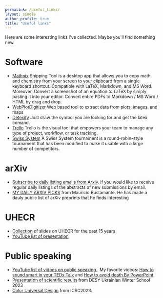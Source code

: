```yaml
---
permalink: /useful_links/
layout: single
author_profile: true
title: "Useful links"
---
```

Here are some interesting links I've collected. Maybe you'll find something new.


# Software
- [Mathpix](https://mathpix.com)  Snipping Tool is a desktop app that allows you to copy math and chemistry from your screen to your clipboard from a single keyboard shortcut. Compatible with LaTeX, Markdown, and MS Word. Moreover, Convert a screenshot of an equation to LaTeX by simply pasting it into your editor. Convert entire PDFs to Markdown / MS Word / HTML by drag and drop.
- [WebPlotDigitizer](https://automeris.io/WebPlotDigitizer/) Web based tool to extract data from plots, images, and maps
- [Detexify](http://detexify.kirelabs.org/classify.html) Just draw the symbol you are looking for and get the latex comand.
- [Trello](https://trello.com/) Trello is the visual tool that empowers your team to manage any type of project, workflow, or task tracking.
- [Swiss System](https://swisssystem.org/) A Swiss System tournament is a round-robin-style tournament that has been modified to make it usable with a large number of competitors.

# arXiv
- [Subscribe to daily listing emails from Arxiv](https://info.arxiv.org/help/subscribe.html). If you would like to receive regular daily listings of the abstracts of new submissions by email. 
- [MY DAILY ARXIV PICKS](https://mbustamante.net/my-daily-arxiv-picks/) from Mauricio Bustamante. He has made a dauly public list of arXiv preprints that he finds interesting

# UHECR
- [Collection](https://drive.google.com/drive/folders/1-lrHyFKmuT9sSVgT19vQEghV8YKd1lTC?usp=sharing) of slides on UHECR for the past 15 years  
- [YouTube list of presentation](https://youtube.com/playlist?list=PLU5E0KC4-8q-nbSC7pJDlSF9CzczT4pPW)  



# Public speaking
- [YouTube list of vidoes on public speaking ](https://youtube.com/playlist?list=PLy-ihQWQDebvOFw1cIt6b12Qlb5ol05y6). My favorite videos: [How to sound smart in your TEDx Talk](https://youtu.be/8S0FDjFBj8o) and [How to avoid death By PowerPoint](https://youtu.be/Iwpi1Lm6dFo)
-  [Presentation of scientific results](https://indico.desy.de/event/37353/contributions/139368/attachments/80516/105528/DESY_Winter_school_how_to_present.pdf) from DESY Ukrainian Winter School 2023
-  [Color Universal Design](https://www.icrc2023.org/material_guidelines/2023/04/29/Color-Universal-Design.html) from ICRC2023. 

